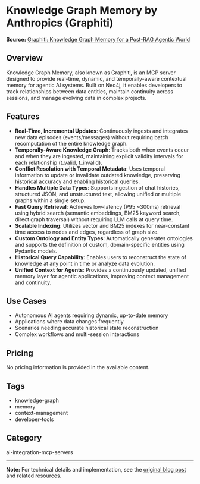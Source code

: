 # Knowledge Graph Memory by Anthropics (Graphiti)

**Source:** [Graphiti: Knowledge Graph Memory for a Post-RAG Agentic World](https://neo4j.com/blog/developer/graphiti-knowledge-graph-memory/)

## Overview
Knowledge Graph Memory, also known as Graphiti, is an MCP server designed to provide real-time, dynamic, and temporally-aware contextual memory for agentic AI systems. Built on Neo4j, it enables developers to track relationships between data entities, maintain continuity across sessions, and manage evolving data in complex projects.

## Features
- **Real-Time, Incremental Updates**: Continuously ingests and integrates new data episodes (events/messages) without requiring batch recomputation of the entire knowledge graph.
- **Temporally-Aware Knowledge Graph**: Tracks both when events occur and when they are ingested, maintaining explicit validity intervals for each relationship (t_valid, t_invalid).
- **Conflict Resolution with Temporal Metadata**: Uses temporal information to update or invalidate outdated knowledge, preserving historical accuracy and enabling historical queries.
- **Handles Multiple Data Types**: Supports ingestion of chat histories, structured JSON, and unstructured text, allowing unified or multiple graphs within a single setup.
- **Fast Query Retrieval**: Achieves low-latency (P95 ~300ms) retrieval using hybrid search (semantic embeddings, BM25 keyword search, direct graph traversal) without requiring LLM calls at query time.
- **Scalable Indexing**: Utilizes vector and BM25 indexes for near-constant time access to nodes and edges, regardless of graph size.
- **Custom Ontology and Entity Types**: Automatically generates ontologies and supports the definition of custom, domain-specific entities using Pydantic models.
- **Historical Query Capability**: Enables users to reconstruct the state of knowledge at any point in time or analyze data evolution.
- **Unified Context for Agents**: Provides a continuously updated, unified memory layer for agentic applications, improving context management and continuity.

## Use Cases
- Autonomous AI agents requiring dynamic, up-to-date memory
- Applications where data changes frequently
- Scenarios needing accurate historical state reconstruction
- Complex workflows and multi-session interactions

## Pricing
No pricing information is provided in the available content.

## Tags
- knowledge-graph
- memory
- context-management
- developer-tools

## Category
ai-integration-mcp-servers

---
**Note:** For technical details and implementation, see the [original blog post](https://neo4j.com/blog/developer/graphiti-knowledge-graph-memory/) and related resources.